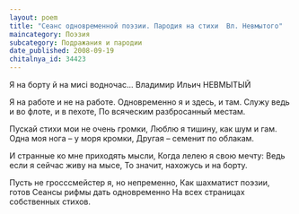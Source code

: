 ```yaml
---
layout: poem
title: "Сеанс одновременной поэзии. Пародия на стихи  Вл. Невмытого"
maincategory: Поэзия
subcategory: Подражания и пародии
date_published: 2008-09-19
chitalnya_id: 34423
---
```





Я на борту й на мисі водночас...
               Владимир Ильич НЕВМЫТЫЙ

Я на работе и не на работе.
Одновременно я и здесь, и там.
Служу ведь и во флоте, и в пехоте,
По всяческим разбросанный местам.

Пускай стихи мои не очень громки,
Люблю я тишину, как шум и гам.
Одна моя нога – у моря кромки,
Другая – семенит по облакам.

И странные ко мне приходять мысли,
Когда лелею я свою мечту:
Ведь если я сейчас живу на мысе,
То значит, нахожусь и на борту.

Пусть не гросссмейстер я, но непременно,
Как шахматист поэзии, готов
Сеансы рифмы дать одновременно
На всех страницах собственных стихов.

 





